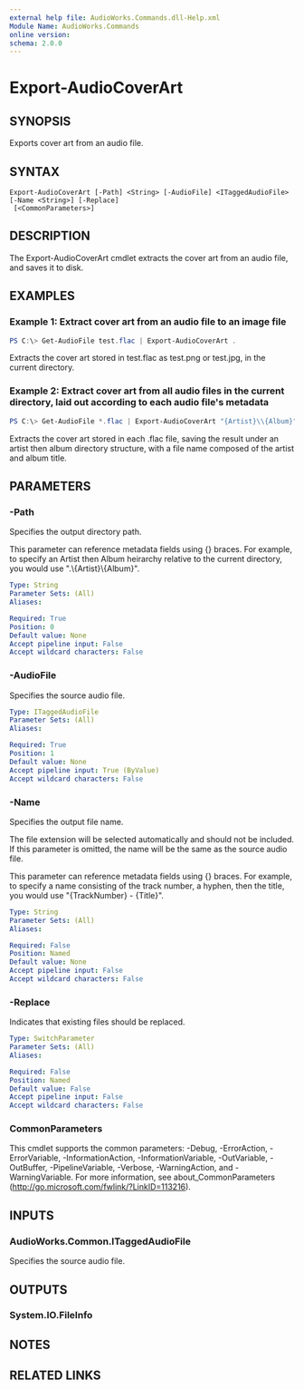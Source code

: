 ```yaml
---
external help file: AudioWorks.Commands.dll-Help.xml
Module Name: AudioWorks.Commands
online version:
schema: 2.0.0
---
```


# Export-AudioCoverArt

## SYNOPSIS
Exports cover art from an audio file.

## SYNTAX

```
Export-AudioCoverArt [-Path] <String> [-AudioFile] <ITaggedAudioFile> [-Name <String>] [-Replace]
 [<CommonParameters>]
```

## DESCRIPTION
The Export-AudioCoverArt cmdlet extracts the cover art from an audio file, and saves it to disk.

## EXAMPLES

### Example 1: Extract cover art from an audio file to an image file
```powershell
PS C:\> Get-AudioFile test.flac | Export-AudioCoverArt .
```

Extracts the cover art stored in test.flac as test.png or test.jpg, in the current directory.

### Example 2: Extract cover art from all audio files in the current directory, laid out according to each audio file's metadata
```powershell
PS C:\> Get-AudioFile *.flac | Export-AudioCoverArt "{Artist}\\{Album}" -Name "{Artist} - {Album}"
```

Extracts the cover art stored in each .flac file, saving the result under an artist then album directory structure, with a file name composed of the artist and album title.

## PARAMETERS

### -Path
Specifies the output directory path.

This parameter can reference metadata fields using {} braces. For example, to specify an Artist then Album heirarchy relative to the current directory, you would use ".\\{Artist}\\{Album}".

```yaml
Type: String
Parameter Sets: (All)
Aliases:

Required: True
Position: 0
Default value: None
Accept pipeline input: False
Accept wildcard characters: False
```

### -AudioFile
Specifies the source audio file.

```yaml
Type: ITaggedAudioFile
Parameter Sets: (All)
Aliases:

Required: True
Position: 1
Default value: None
Accept pipeline input: True (ByValue)
Accept wildcard characters: False
```

### -Name
Specifies the output file name.

The file extension will be selected automatically and should not be included. If this parameter is omitted, the name will be the same as the source audio file.

This parameter can reference metadata fields using {} braces. For example, to specify a name consisting of the track number, a hyphen, then the title, you would use "{TrackNumber} - {Title}".

```yaml
Type: String
Parameter Sets: (All)
Aliases:

Required: False
Position: Named
Default value: None
Accept pipeline input: False
Accept wildcard characters: False
```

### -Replace
Indicates that existing files should be replaced.

```yaml
Type: SwitchParameter
Parameter Sets: (All)
Aliases:

Required: False
Position: Named
Default value: False
Accept pipeline input: False
Accept wildcard characters: False
```

### CommonParameters
This cmdlet supports the common parameters: -Debug, -ErrorAction, -ErrorVariable, -InformationAction, -InformationVariable, -OutVariable, -OutBuffer, -PipelineVariable, -Verbose, -WarningAction, and -WarningVariable.
For more information, see about_CommonParameters (http://go.microsoft.com/fwlink/?LinkID=113216).

## INPUTS

### AudioWorks.Common.ITaggedAudioFile
Specifies the source audio file.

## OUTPUTS

### System.IO.FileInfo
## NOTES

## RELATED LINKS
